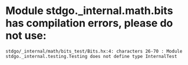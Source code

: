# Module stdgo._internal.math.bits has compilation errors, please do not use:
```
stdgo/_internal/math/bits_test/Bits.hx:4: characters 26-70 : Module stdgo._internal.testing.Testing does not define type InternalTest

```

